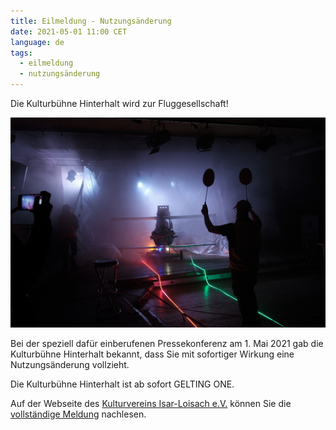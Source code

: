 ```yaml
---
title: Eilmeldung - Nutzungsänderung
date: 2021-05-01 11:00 CET
language: de
tags:
  - eilmeldung
  - nutzungsänderung
---
```

Die Kulturbühne Hinterhalt wird zur Fluggesellschaft!

![GELTING ONE ist startbereit](/assets/images/runway.jpg)

Bei der speziell dafür einberufenen Pressekonferenz am 1. Mai 2021 gab die Kulturbühne Hinterhalt bekannt,
dass Sie mit sofortiger Wirkung eine Nutzungsänderung vollzieht.

Die Kulturbühne Hinterhalt ist ab sofort GELTING ONE.

Auf der Webseite des [Kulturvereins Isar-Loisach e.V.](https://www.kulturverein-isar-loisach.de/)
können Sie die
 [vollständige Meldung](https://www.kulturverein-isar-loisach.de/eilmeldug-nutzungsaenderung-kulturbuehne-hinterhalt-wird-zur-fluggesellschaft/)
nachlesen.

